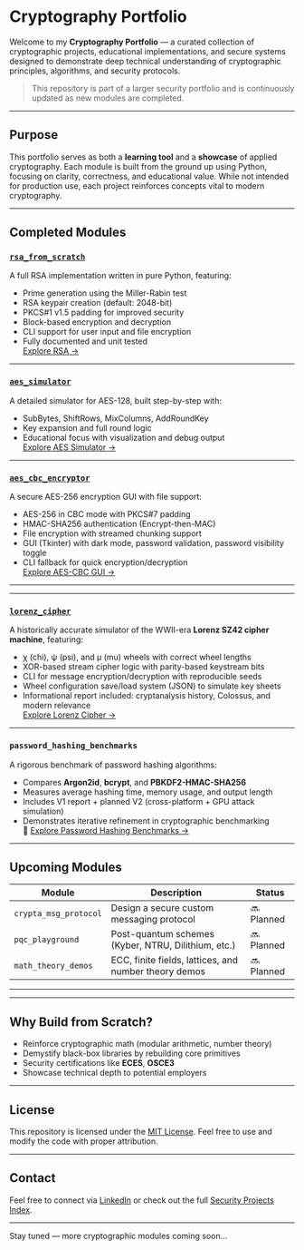 # Cryptography Portfolio

Welcome to my **Cryptography Portfolio** — a curated collection of cryptographic projects, educational implementations, and secure systems designed to demonstrate deep technical understanding of cryptographic principles, algorithms, and security protocols.

> This repository is part of a larger security portfolio and is continuously updated as new modules are completed.

---

## Purpose

This portfolio serves as both a **learning tool** and a **showcase** of applied cryptography. Each module is built from the ground up using Python, focusing on clarity, correctness, and educational value. While not intended for production use, each project reinforces concepts vital to modern cryptography.

---

## Completed Modules

### [`rsa_from_scratch`](./rsa_from_scratch)
A full RSA implementation written in pure Python, featuring:
- Prime generation using the Miller-Rabin test
- RSA keypair creation (default: 2048-bit)
- PKCS#1 v1.5 padding for improved security
- Block-based encryption and decryption
- CLI support for user input and file encryption
- Fully documented and unit tested  
[Explore RSA →](./rsa_from_scratch)

---

### [`aes_simulator`](./aes_simulator)
A detailed simulator for AES-128, built step-by-step with:
- SubBytes, ShiftRows, MixColumns, AddRoundKey
- Key expansion and full round logic
- Educational focus with visualization and debug output  
[Explore AES Simulator →](./aes_simulator)

---

### [`aes_cbc_encryptor`](./symmetric_aes/aes_cbc_encryptor)
A secure AES-256 encryption GUI with file support:
- AES-256 in CBC mode with PKCS#7 padding
- HMAC-SHA256 authentication (Encrypt-then-MAC)
- File encryption with streamed chunking support
- GUI (Tkinter) with dark mode, password validation, password visibility toggle
- CLI fallback for quick encryption/decryption  
[Explore AES-CBC GUI →](./symmetric_aes/aes_cbc_encryptor)

---

---

### [`lorenz_cipher`](./lorenz_cipher)
A historically accurate simulator of the WWII-era **Lorenz SZ42 cipher machine**, featuring:
- χ (chi), ψ (psi), and μ (mu) wheels with correct wheel lengths
- XOR-based stream cipher logic with parity-based keystream bits
- CLI for message encryption/decryption with reproducible seeds
- Wheel configuration save/load system (JSON) to simulate key sheets
- Informational report included: cryptanalysis history, Colossus, and modern relevance  
[Explore Lorenz Cipher →](./lorenz-cipher)

---

###  `password_hashing_benchmarks`
A rigorous benchmark of password hashing algorithms:

- Compares **Argon2id**, **bcrypt**, and **PBKDF2-HMAC-SHA256**
- Measures average hashing time, memory usage, and output length
- Includes V1 report + planned V2 (cross-platform + GPU attack simulation)
- Demonstrates iterative refinement in cryptographic benchmarking  
🔗 [Explore Password Hashing Benchmarks →](password_hashing_benchmarks)

---

##  Upcoming Modules

| Module                  | Description                                          | Status      |
|-------------------------|------------------------------------------------------|-------------|
| `crypta_msg_protocol`   | Design a secure custom messaging protocol            | 🔜 Planned  |
| `pqc_playground`        | Post-quantum schemes (Kyber, NTRU, Dilithium, etc.)  | 🔜 Planned  |
| `math_theory_demos`     | ECC, finite fields, lattices, and number theory demos| 🔜 Planned  |

---

---

## Why Build from Scratch?

- Reinforce cryptographic math (modular arithmetic, number theory)
- Demystify black-box libraries by rebuilding core primitives
- Security certifications like **ECES**, **OSCE3**
- Showcase technical depth to potential employers

---

## License

This repository is licensed under the [MIT License](./rsa_from_scratch/LICENSE). Feel free to use and modify the code with proper attribution.

---

## Contact

Feel free to connect via [LinkedIn](https://www.linkedin.com/in/robert-gravelle-27a10a6a/) or check out the full [Security Projects Index](https://github.com/Rob-Gravelle).

---

Stay tuned — more cryptographic modules coming soon...
